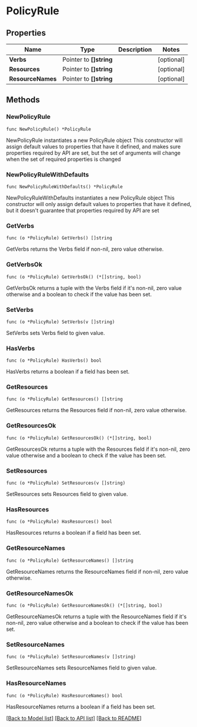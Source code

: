 # PolicyRule

## Properties

Name | Type | Description | Notes
------------ | ------------- | ------------- | -------------
**Verbs** | Pointer to **[]string** |  | [optional] 
**Resources** | Pointer to **[]string** |  | [optional] 
**ResourceNames** | Pointer to **[]string** |  | [optional] 

## Methods

### NewPolicyRule

`func NewPolicyRule() *PolicyRule`

NewPolicyRule instantiates a new PolicyRule object
This constructor will assign default values to properties that have it defined,
and makes sure properties required by API are set, but the set of arguments
will change when the set of required properties is changed

### NewPolicyRuleWithDefaults

`func NewPolicyRuleWithDefaults() *PolicyRule`

NewPolicyRuleWithDefaults instantiates a new PolicyRule object
This constructor will only assign default values to properties that have it defined,
but it doesn't guarantee that properties required by API are set

### GetVerbs

`func (o *PolicyRule) GetVerbs() []string`

GetVerbs returns the Verbs field if non-nil, zero value otherwise.

### GetVerbsOk

`func (o *PolicyRule) GetVerbsOk() (*[]string, bool)`

GetVerbsOk returns a tuple with the Verbs field if it's non-nil, zero value otherwise
and a boolean to check if the value has been set.

### SetVerbs

`func (o *PolicyRule) SetVerbs(v []string)`

SetVerbs sets Verbs field to given value.

### HasVerbs

`func (o *PolicyRule) HasVerbs() bool`

HasVerbs returns a boolean if a field has been set.

### GetResources

`func (o *PolicyRule) GetResources() []string`

GetResources returns the Resources field if non-nil, zero value otherwise.

### GetResourcesOk

`func (o *PolicyRule) GetResourcesOk() (*[]string, bool)`

GetResourcesOk returns a tuple with the Resources field if it's non-nil, zero value otherwise
and a boolean to check if the value has been set.

### SetResources

`func (o *PolicyRule) SetResources(v []string)`

SetResources sets Resources field to given value.

### HasResources

`func (o *PolicyRule) HasResources() bool`

HasResources returns a boolean if a field has been set.

### GetResourceNames

`func (o *PolicyRule) GetResourceNames() []string`

GetResourceNames returns the ResourceNames field if non-nil, zero value otherwise.

### GetResourceNamesOk

`func (o *PolicyRule) GetResourceNamesOk() (*[]string, bool)`

GetResourceNamesOk returns a tuple with the ResourceNames field if it's non-nil, zero value otherwise
and a boolean to check if the value has been set.

### SetResourceNames

`func (o *PolicyRule) SetResourceNames(v []string)`

SetResourceNames sets ResourceNames field to given value.

### HasResourceNames

`func (o *PolicyRule) HasResourceNames() bool`

HasResourceNames returns a boolean if a field has been set.


[[Back to Model list]](../README.md#documentation-for-models) [[Back to API list]](../README.md#documentation-for-api-endpoints) [[Back to README]](../README.md)


